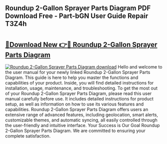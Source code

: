 ## Roundup 2-Gallon Sprayer Parts Diagram PDF Download Free - Part-bGN User Guide Repair T3Z4h

# <h2><a href="http://dfrv1p.blite.top/?on=Roundup+2-Gallon+Sprayer+Parts+Diagram">🔗Download New 👉🔴 Roundup 2-Gallon Sprayer Parts Diagram</a></h2>

[![Roundup 2-Gallon Sprayer Parts Diagram download](https://i.imgur.com/lujVjoI.png)](http://dfrv1p.blite.top/?on=Roundup+2-Gallon+Sprayer+Parts+Diagram)
Hello and welcome to the user manual for your newly linked Roundup 2-Gallon Sprayer Parts Diagram. This guide is here to help you master the functions and capabilities of your product. Inside, you will find detailed instructions for installation, usage, maintenance, and troubleshooting. To get the most out of your Roundup 2-Gallon Sprayer Parts Diagram, please read this user manual carefully before use. It includes detailed instructions for product setup, as well as information on how to use its various features and capabilities. Roundup 2-Gallon Sprayer Parts Diagram offers users an extensive range of advanced features, including geolocation, smart alerts, customizable themes, and automatic syncing, all easily controlled through the user-friendly and intuitive interface. Your Success is Our Goal Roundup 2-Gallon Sprayer Parts Diagram. We are committed to ensuring your complete satisfaction.
